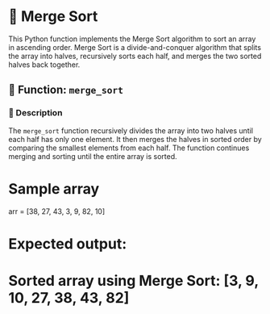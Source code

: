 # 🔀 Merge Sort

This Python function implements the Merge Sort algorithm to sort an array in ascending order. Merge Sort is a divide-and-conquer algorithm that splits the array into halves, recursively sorts each half, and merges the two sorted halves back together.

## 📜 Function: `merge_sort`

### 📝 Description
The `merge_sort` function recursively divides the array into two halves until each half has only one element. It then merges the halves in sorted order by comparing the smallest elements from each half. The function continues merging and sorting until the entire array is sorted.

# Sample array
arr = [38, 27, 43, 3, 9, 82, 10]

# Expected output:
# Sorted array using Merge Sort: [3, 9, 10, 27, 38, 43, 82]
